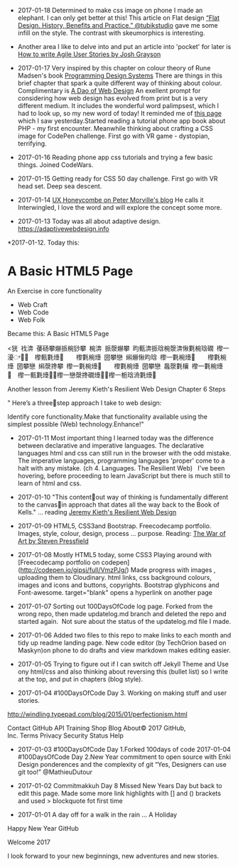* 2017-01-18 Determined to make css image on phone I made an elephant.  I can only get better at this! This article on Flat design [“Flat Design. History, Benefits and Practice.” @tubikstudio](https://uxplanet.org/flat-design-history-benefits-and-practice-c2b092955f14) gave me some infill on the style. The contrast with skeumorphics is interesting.  

* Another area I like to delve into and put an article into 'pocket' for later is [How to write Agile User Stories by Josh Grayson](https://gorillalogic.com/blog/how-to-write-agile-user-stories/?utm_content=44695328&utm_medium=social&utm_source=twitter)

*  2017-01-17  Very inspired by this chapter on colour theory of Rune Madsen's book [Programming Design Systems](https://programmingdesignsystems.com/color/a-short-history-of-color-theory/?utm_source=Programming+Design+Systems&utm_campaign=bf03f75c71-EMAIL_CAMPAIGN_2017_01_15&utm_medium=email&utm_term=0_a2d6a1e779-bf03f75c71-120128697) There are things in this brief chapter that spark a quite different way of thinking about colour.  Complimentary is [A Dao of Web Design](http://alistapart.com/article/dao) An exellent prompt for considering how web design has evolved from print but is a very different medium.  It includes the wonderful word palimpsest, which I had to look up, so my new word of today!  It reminded me of [this page](https://bryanrieger.com) which I saw yesterday.Started reading a tutorial phone app book about PHP - my first encounter.
Meanwhile thinking about crafting a CSS image for CodePen challenge.
First go with VR game - dystopian, terrifying.

*  2017-01-16 Reading phone app  css tutorials and trying a few basic things.  Joined CodeWars.

* 2017-01-15
Getting ready for CSS 50 day challenge. 
First go with VR head set. Deep sea descent.

* 2017-01-14 [UX Honeycombe on Peter Morville's blog](http://intertwingled.org/user-experience-honeycomb/)
He calls it Interwingled, I love the word and will explore the concept some more.
* 2017-01-13 Today was all about adaptive design.
https://adaptivewebdesign.info

*2017-01-12. Today this:
<!DOCTYPE html>

<html>

<head>

<title> html5 </title>

</head>

<body>

<h1>A  Basic HTML5 Page </h1>

<p> An Exercise in core functionality </p>


  <ul>
    <li> Web Craft </li>
    <li> Web Code </li>
    <li> Web Folk </li>
  </ul>

</body>

</html>
Became this:
A Basic HTML5 Page

<㹰 䄀渀 䔀砀攀爀挀椀猀攀 椀渀 挀漀爀攀 昀甀渀挀琀椀漀渀愀氀椀琀礀 㰀⼀瀀ਾ਀਀  㰀甀氀㸀਀    㰀氀椀㸀 圀攀戀 䌀爀愀昀琀 㰀⼀氀椀㸀਀    㰀氀椀㸀 圀攀戀 䌀漀搀攀 㰀⼀氀椀㸀਀    㰀氀椀㸀 圀攀戀 䘀漀氀欀 㰀⼀氀椀㸀਀  㰀⼀甀氀㸀਀਀㰀⼀戀漀搀礀㸀਀਀㰀⼀栀琀洀氀㸀਀

Another lesson from Jeremy Kieth's Resilient Web Design Chapter 6 Steps

" Here’s a threestep approach I take to web design:

Identify core functionality.Make that functionality available using the simplest possible (Web) technology.Enhance!"

* 2017-01-11  Most important thing I learned today was the difference between declarative and imperative languages. The  declarative languages html and css can still run in the browser with the odd mistake. The imperative languages, programming languages 'proper' come to a halt with any mistake. (ch 4. Languages. The Resilient Web)   
I've been hovering, before proceeding to learn JavaScript but there is much still to learn of html and css.

* 2017-01-10 "This contentout way of thinking is fundamentally different to the canvasin approach that dates all the way back to the Book of Kells." ... 
reading [Jeremy Kieth's Resilient Web Design](https://resilientwebdesign.com)

* 2017-01-09 HTML5, CSS3and Bootstrap.  Freecodecamp portfolio. Images, style, colour, design, process ... purpose.
Reading: [The War of Art by Steven Pressfield](http://www.stevenpressfield.com/the-war-of-art/)

* 2017-01-08 Mostly HTML5 today, some CSS3 Playing around with  [Freecodecamp portfolio on codepen]
(http://codepen.io/gipsi/full/VmzPJg/)
Made progress with images , uploading them to Cloudinary.  html links, css background colours, 
images and icons and buttons,  copyrights. Bootstrap glyphicons and Font-awesome. target="blank"
opens a hyperlink on another page


* 2017-01-07 Sorting out 100DaysOfCode log page. Forked from the wrong repo, then made updatelog.md branch and deleted the repo and started again.  Not sure about the status of the updatelog.md file I made.


* 2017-01-06 Added two files to this repo to make links to each month and tidy up readme landing page.  New code editor (by TechOrion based on Maskyn)on phone to do drafts and view markdown makes editing easier.

* 2017-01-05 Trying to figure out if I can switch off Jekyll Theme and Use ony html/css and also thinking about reversing this (bullet list) so I write at the top, and put in chapters (blog style).

* 2017-01-04 #100DaysOfCode Day 3. Working on making stuff and user stories.

http://windling.typepad.com/blog/2015/01/perfectionism.html



Contact GitHub API Training Shop Blog About© 2017 GitHub, Inc. Terms Privacy Security Status Help


* 2017-01-03 #100DaysOfCode Day 1.Forked 100days of code 2017-01-04 #100DaysOfCode Day 2.New Year commitment to open source with Enki Design ponderences and the complexity of git “Yes, Designers can use git too!” @MathieuDutour



* 2017-01-02 Commitmakkuh Day 8 Missed New Years Day but back to edit this page. Made some more link highlights with [] and () brackets and used > blockquote fot first time



* 2017-01-01 A day off for a walk in the rain ... A Holiday


Happy New Year GitHub

Welcome 2017

I look forward to your new beginnings, new adventures and new stories.

